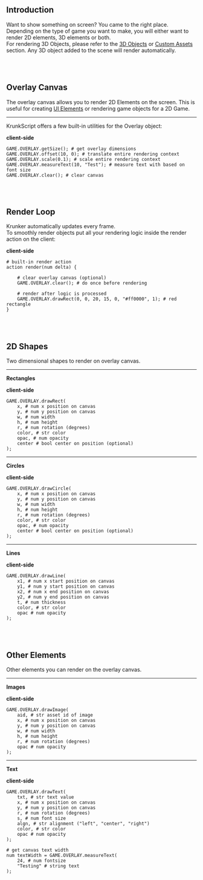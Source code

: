 ## Introduction

Want to show something on screen? You came to the right place. Depending on the type of game you want to make, you will either want to render 2D elements, 3D elements or both.\
For rendering 3D Objects, please refer to the [3D Objects](./files/scene?id=adding-3d-objects) or [Custom Assets](./custom_assets?id=resources) section. Any 3D object added to the scene will render automatically.

<br><br/>

## Overlay Canvas

The overlay canvas allows you to render 2D Elements on the screen. This is useful for creating [UI Elements](./files/user_interface?id=adding-an-element-div) or rendering game objects for a 2D Game.

---

KrunkScript offers a few built-in utilities for the Overlay object:

<p class="hidep"><strong class="client-side">client-side</strong></p>

```krunkscript
GAME.OVERLAY.getSize(); # get overlay dimensions
GAME.OVERLAY.offset(10, 0); # translate entire rendering context
GAME.OVERLAY.scale(0.1); # scale entire rendering context
GAME.OVERLAY.measureText(10, "Test"); # measure text with based on font size
GAME.OVERLAY.clear(); # clear canvas
```

<br><br/>

## Render Loop

Krunker automatically updates every frame.\
To smoothly render objects put all your rendering logic inside the render action on the client:

<p class="hidep"><strong class="client-side">client-side</strong></p>

```krunkscript
# built-in render action
action render(num delta) {

    # clear overlay canvas (optional)
    GAME.OVERLAY.clear(); # do once before rendering

    # render after logic is processed
    GAME.OVERLAY.drawRect(0, 0, 20, 15, 0, "#ff0000", 1); # red rectangle
}
```

<br><br/>

## 2D Shapes

Two dimensional shapes to render on overlay canvas.

___

**Rectangles**

<p class="hidep"><strong class="client-side">client-side</strong></p>

```krunkscript
GAME.OVERLAY.drawRect(
    x, # num x position on canvas
    y, # num y position on canvas
    w, # num width
    h, # num height
    r, # num rotation (degrees)
    color, # str color
    opac, # num opacity
    center # bool center on position (optional)
);
```

___

**Circles**

<p class="hidep"><strong class="client-side">client-side</strong></p>

```krunkscript
GAME.OVERLAY.drawCircle(
    x, # num x position on canvas
    y, # num y position on canvas
    w, # num width
    h, # num height
    r, # num rotation (degrees)
    color, # str color
    opac, # num opacity
    center # bool center on position (optional)
);
```

___

**Lines**

<p class="hidep"><strong class="client-side">client-side</strong></p>

```krunkscript
GAME.OVERLAY.drawLine(
    x1, # num x start position on canvas
    y1, # num y start position on canvas
    x2, # num x end position on canvas
    y2, # num y end position on canvas
    t, # num thickness
    color, # str color
    opac # num opacity
);
```

<br><br/>

## Other Elements

Other elements you can render on the overlay canvas.

___

**Images**

<p class="hidep"><strong class="client-side">client-side</strong></p>

```krunkscript
GAME.OVERLAY.drawImage(
    aid, # str asset id of image
    x, # num x position on canvas
    y, # num y position on canvas
    w, # num width
    h, # num height
    r, # num rotation (degrees)
    opac # num opacity
);
```

___

**Text**

<p class="hidep"><strong class="client-side">client-side</strong></p>

```krunkscript
GAME.OVERLAY.drawText(
    txt, # str text value
    x, # num x position on canvas
    y, # num y position on canvas
    r, # num rotation (degrees)
    s, # num font size
    algn, # str alignment ("left", "center", "right")
    color, # str color
    opac # num opacity
);

# get canvas text width
num textWidth = GAME.OVERLAY.measureText(
    24, # num fontsize
    "Testing" # string text
);
```

<br><br/>